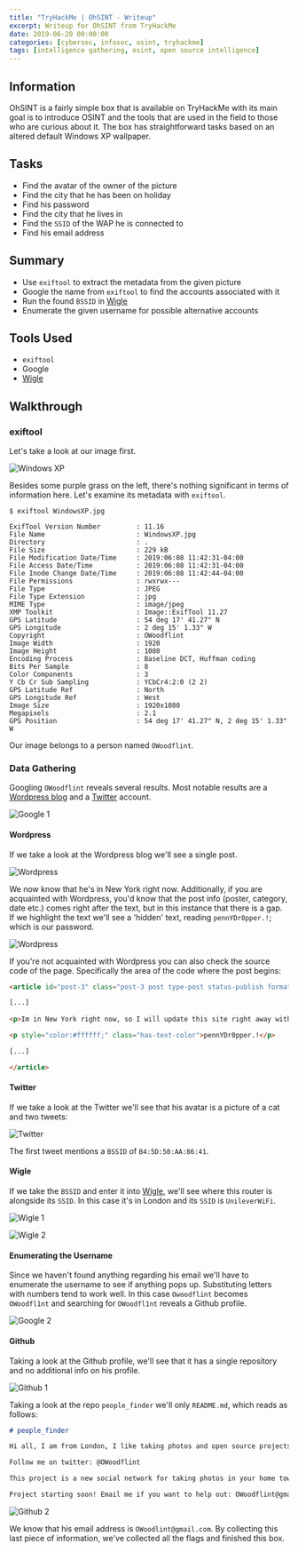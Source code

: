 ```yaml
---
title: "TryHackMe | OhSINT - Writeup"
excerpt: Writeup for OhSINT from TryHackMe
date: 2019-06-20 00:00:00
categories: [cybersec, infosec, osint, tryhackme]
tags: [intelligence gathering, osint, open source intelligence]
---
```


## Information
OhSINT is a fairly simple box that is available on TryHackMe with its main goal is to introduce OSINT and the tools 
that are used in the field to those who are curious about it. The box has straightforward tasks based on an altered 
default Windows XP wallpaper.

## Tasks
- Find the avatar of the owner of the picture
- Find the city that he has been on holiday
- Find his password
- Find the city that he lives in
- Find the `SSID` of the WAP he is connected to
- Find his email address
 
## Summary
- Use `exiftool` to extract the metadata from the given picture
- Google the name from `exiftool` to find the accounts associated with it
- Run the found `BSSID` in [Wigle][Wigle]
- Enumerate the given username for possible alternative accounts
 
## Tools Used
- `exiftool`
- Google
- [Wigle][Wigle]

## Walkthrough
### exiftool
Let's take a look at our image first.

![Windows XP][Windows XP]

Besides some purple grass on the left, there's nothing significant in terms of information here. Let's examine its 
metadata with `exiftool`.

```
$ exiftool WindowsXP.jpg

ExifTool Version Number         : 11.16
File Name                       : WindowsXP.jpg
Directory                       : .
File Size                       : 229 kB
File Modification Date/Time     : 2019:06:08 11:42:31-04:00
File Access Date/Time           : 2019:06:08 11:42:31-04:00
File Inode Change Date/Time     : 2019:06:08 11:42:44-04:00
File Permissions                : rwxrwx---
File Type                       : JPEG
File Type Extension             : jpg
MIME Type                       : image/jpeg
XMP Toolkit                     : Image::ExifTool 11.27
GPS Latitude                    : 54 deg 17' 41.27" N
GPS Longitude                   : 2 deg 15' 1.33" W
Copyright                       : OWoodflint
Image Width                     : 1920
Image Height                    : 1080
Encoding Process                : Baseline DCT, Huffman coding
Bits Per Sample                 : 8
Color Components                : 3
Y Cb Cr Sub Sampling            : YCbCr4:2:0 (2 2)
GPS Latitude Ref                : North
GPS Longitude Ref               : West
Image Size                      : 1920x1080
Megapixels                      : 2.1
GPS Position                    : 54 deg 17' 41.27" N, 2 deg 15' 1.33" W
```

Our image belongs to a person named `OWoodflint`.

### Data Gathering
Googling `OWoodflint` reveals several results. Most notable results are a [Wordpress blog][Wordpress 1] and a 
[Twitter][Twitter 1] account.

![Google 1][Google 1]

#### Wordpress
If we take a look at the Wordpress blog we'll see a single post.

![Wordpress][Wordpress 2]

We now know that he's in New York right now. Additionally, if you are acquainted with Wordpress, you'd know that the 
post info (poster, category, date etc.) comes right after the text, but in this instance that there is a gap. If we 
highlight the text we'll see a 'hidden' text, reading `pennYDr0pper.!`; which is our password.

![Wordpress][Wordpress 3]

If you're not acquainted with Wordpress you can also check the source code of the page. Specifically the area of the 
code where the post begins:

```html
<article id="post-3" class="post-3 post type-post status-publish format-standard hentry category-uncategorised">

[...]
        
<p>Im in New York right now, so I will update this site right away with new photos!</p>

<p style="color:#ffffff;" class="has-text-color">pennYDr0pper.!</p>

[...]

</article>
```

#### Twitter
If we take a look at the Twitter we'll see that his avatar is a picture of a cat and two tweets:

![Twitter][Twitter 2]

The first tweet mentions a `BSSID` of `B4:5D:50:AA:86:41`. 

#### Wigle
If we take the `BSSID` and enter it into [Wigle][Wigle], we'll see where this router is alongside its `SSID`. In this 
case it's in London and its `SSID` is `UnileverWiFi`.

![Wigle 1][Wigle 1]

![Wigle 2][Wigle 2]

#### Enumerating the Username
Since we haven't found anything regarding his email we'll have to enumerate the username to see if anything pops up. 
Substituting letters with numbers tend to work well. In this case `Owoodflint` becomes `OWoodfl1nt` and searching for 
`OWoodfl1nt` reveals a Github profile.

![Google 2][Google 2]

#### Github
Taking a look at the Github profile, we'll see that it has a single repository and no additional info on his profile. 

![Github 1][Github 1]

Taking a look at the repo `people_finder` we'll only `README.md`, which reads as follows:

```markdown
# people_finder

Hi all, I am from London, I like taking photos and open source projects. 

Follow me on twitter: @OWoodflint

This project is a new social network for taking photos in your home town.

Project starting soon! Email me if you want to help out: OWoodflint@gmail.com
```

![Github 2][Github 2]

We know that his email address is `OWoodlint@gmail.com`. By collecting this last piece of information, we've collected 
all the flags and finished this box.

[Windows XP]:       /images/posts/2019-06-20-thm-ohsint/WindowsXP.jpg
[Wigle]:            http://wigle.net/map
[Wordpress 1]:      https://oliverwoodflint.wordpress.com/author/owoodflint/
[Twitter 1]:        https://twitter.com/owoodflint
[Google 1]:         /images/posts/2019-06-20-thm-ohsint/Google%201.png
[Wordpress 2]:      /images/posts/2019-06-20-thm-ohsint/Wordpress%201.png
[Wordpress 3]:      /images/posts/2019-06-20-thm-ohsint/Wordpress%202.png
[Twitter 2]:        /images/posts/2019-06-20-thm-ohsint/Twitter.png
[Wigle 1]:          /images/posts/2019-06-20-thm-ohsint/Wigle%201.png
[Wigle 2]:          /images/posts/2019-06-20-thm-ohsint/Wigle%202.png
[Google 2]:         /images/posts/2019-06-20-thm-ohsint/Google%202.png
[Github 1]:         /images/posts/2019-06-20-thm-ohsint/Github%201.png
[Github 2]:         /images/posts/2019-06-20-thm-ohsint/Github%202.png
